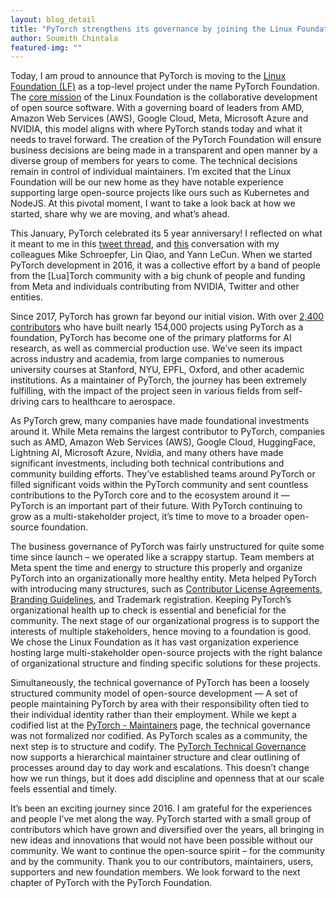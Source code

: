 ```yaml
---
layout: blog_detail
title: "PyTorch strengthens its governance by joining the Linux Foundation"
author: Soumith Chintala
featured-img: ""
---
```


Today, I am proud to announce that PyTorch is moving to the [Linux Foundation (LF)](https://www.linuxfoundation.org/) as a top-level project under the name PyTorch Foundation. The [core mission](https://www.linuxfoundation.org/about/) of the Linux Foundation is the collaborative development of open source software. With a governing board of leaders from AMD, Amazon Web Services (AWS), Google Cloud, Meta, Microsoft Azure and NVIDIA, this model aligns with where PyTorch stands today and what it needs to travel forward. The creation of the PyTorch Foundation will ensure business decisions are being made in a transparent and open manner by a diverse group of members for years to come. The technical decisions remain in control of individual maintainers. I’m excited that the Linux Foundation will be our new home as they have notable experience supporting large open-source projects like ours such as Kubernetes and NodeJS. At this pivotal moment, I want to take a look back at how we started, share why we are moving, and what’s ahead.  

This January, PyTorch celebrated its 5 year anniversary! I reflected on what it meant to me in this [tweet thread](https://soumith.ch/posts/2022/01/pytorch-retro/), and [this](https://www.youtube.com/watch?v=r7qB7mKJOFk) conversation with my colleagues Mike Schroepfer, Lin Qiao, and Yann LeCun. When we started PyTorch development in 2016, it was a collective effort by a band of people from the [Lua]Torch community with a big chunk of people and funding from Meta and individuals contributing from NVIDIA, Twitter and other entities.

Since 2017, PyTorch has grown far beyond our initial vision. With over [2,400 contributors](https://github.com/pytorch/pytorch/graphs/contributors) who have built nearly 154,000 projects using PyTorch as a foundation, PyTorch has become one of the primary platforms for AI research, as well as commercial production use. We’ve seen its impact across industry and academia, from large companies to numerous university courses at Stanford, NYU, EPFL, Oxford, and other academic institutions. As a maintainer of PyTorch, the journey has been extremely fulfilling, with the impact of the project seen in various fields from self-driving cars to healthcare to aerospace.

As PyTorch grew, many companies have made foundational investments around it. While Meta remains the largest contributor to PyTorch, companies such as AMD, Amazon Web Services (AWS), Google Cloud,  HuggingFace,  Lightning AI, Microsoft Azure, Nvidia, and many others have made significant investments, including both technical contributions and community building efforts. They’ve established teams around PyTorch or filled significant voids within the PyTorch community and sent countless contributions to the PyTorch core and to the ecosystem around it — PyTorch is an important part of their future. With PyTorch continuing to grow as a multi-stakeholder project, it’s time to move to a broader open-source foundation. 

The business governance of PyTorch was fairly unstructured for quite some time since launch – we operated like a scrappy startup. Team members at Meta spent the time and energy to structure this properly and organize PyTorch into an organizationally more healthy entity. Meta helped PyTorch with introducing many structures, such as [Contributor License  Agreements](https://pytorch.org/blog/a-contributor-license-agreement-for-pytorch/), [Branding Guidelines](https://pytorch.org/assets/brand-guidelines/PyTorch-Brand-Guidelines.pdf), and Trademark registration. Keeping PyTorch’s organizational health up to check is essential and beneficial for the community. The next stage of our organizational progress is to support the interests of multiple stakeholders, hence moving to a foundation is good. We chose the Linux Foundation as it has vast organization experience hosting large multi-stakeholder open-source projects with the right balance of organizational structure and finding specific solutions for these projects.

Simultaneously, the technical governance of PyTorch has been a loosely structured community model of open-source development — A set of people maintaining PyTorch by area with their responsibility often tied to their individual identity rather than their employment. While we kept a codified list at the [PyTorch - Maintainers](https://pytorch.org/docs/stable/community/persons_of_interest.html) page, the technical governance was not formalized nor codified. As PyTorch scales as a community, the next step is to structure and codify. The [PyTorch Technical Governance](https://pytorch.org/docs/master/community/governance.html) now supports a hierarchical maintainer structure and clear outlining of processes around day to day work and escalations. This doesn’t change how we run things, but it does add discipline and openness that at our scale feels essential and timely.

It’s been an exciting journey since 2016. I am grateful for the experiences and people I’ve met along the way. PyTorch started with a small group of contributors which have grown and diversified over the years, all bringing in new ideas and innovations that would not have been possible without our community. We want to continue the open-source spirit – for the community and by the community. Thank you to our contributors, maintainers, users, supporters and new foundation members. We look forward to the next chapter of PyTorch with the PyTorch Foundation.

